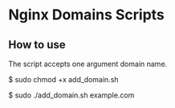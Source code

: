 # Nginx Domains Scripts
 
## How to use
The script accepts one argument domain name. 
 
$ sudo chmod +x add_domain.sh

$ sudo ./add_domain.sh example.com
 
 

